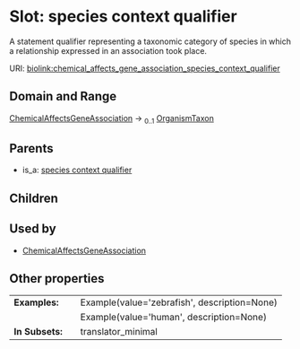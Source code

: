 
# Slot: species context qualifier


A statement qualifier representing a taxonomic category of species in which a relationship expressed in an association took place.

URI: [biolink:chemical_affects_gene_association_species_context_qualifier](https://w3id.org/biolink/chemical_affects_gene_association_species_context_qualifier)


## Domain and Range

[ChemicalAffectsGeneAssociation](ChemicalAffectsGeneAssociation.md) &#8594;  <sub>0..1</sub> [OrganismTaxon](OrganismTaxon.md)

## Parents

 *  is_a: [species context qualifier](species_context_qualifier.md)

## Children


## Used by

 * [ChemicalAffectsGeneAssociation](ChemicalAffectsGeneAssociation.md)

## Other properties

|  |  |  |
| --- | --- | --- |
| **Examples:** | | Example(value='zebrafish', description=None) |
|  | | Example(value='human', description=None) |
| **In Subsets:** | | translator_minimal |

